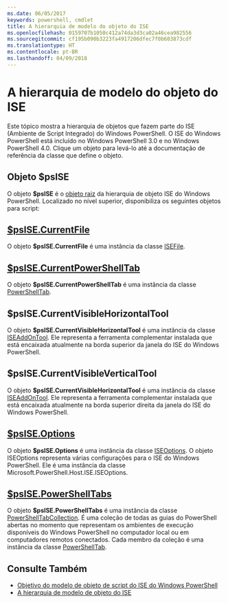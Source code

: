 ```yaml
---
ms.date: 06/05/2017
keywords: powershell, cmdlet
title: A hierarquia de modelo do objeto do ISE
ms.openlocfilehash: 0159707b1050c412a74da3d3ca02a46cea982556
ms.sourcegitcommit: cf195b090b3223fa4917206dfec7f0b603873cdf
ms.translationtype: HT
ms.contentlocale: pt-BR
ms.lasthandoff: 04/09/2018
---
```

# <a name="the-ise-object-model-hierarchy"></a>A hierarquia de modelo do objeto do ISE

Este tópico mostra a hierarquia de objetos que fazem parte do ISE (Ambiente de Script Integrado) do Windows PowerShell.
O ISE do Windows PowerShell está incluído no Windows PowerShell 3.0 e no Windows PowerShell 4.0.
Clique um objeto para levá-lo até a documentação de referência da classe que define o objeto.

## <a name="psise-object"></a>Objeto $psISE

O objeto **$psISE** é o [objeto raiz](The-ObjectModelRoot-Object.md) da hierarquia de objeto ISE do Windows PowerShell.
Localizado no nível superior, disponibiliza os seguintes objetos para script:

## <a name="psisecurrentfilethe-isefile-objectmd"></a>[$psISE.CurrentFile](The-ISEFile-Object.md)

O objeto **$psISE.CurrentFile** é uma instância da classe [ISEFile](The-ISEFile-Object.md).

## <a name="psisecurrentpowershelltabthe-powershelltab-objectmd"></a>[$psISE.CurrentPowerShellTab](The-PowerShellTab-Object.md)

O objeto **$psISE.CurrentPowerShellTab** é uma instância da classe [PowerShellTab](The-PowerShellTab-Object.md).

## <a name="psisecurrentvisiblehorizontaltool"></a>$psISE.CurrentVisibleHorizontalTool

O objeto **$psISE.CurrentVisibleHorizontalTool** é uma instância da classe [ISEAddOnTool](The-ISEAddOnTool-Object.md).
Ele representa a ferramenta complementar instalada que está encaixada atualmente na borda superior da janela do ISE do Windows PowerShell.

## <a name="psisecurrentvisibleverticaltool"></a>$psISE.CurrentVisibleVerticalTool

O objeto **$psISE.CurrentVisibleHorizontalTool** é uma instância da classe [ISEAddOnTool](The-ISEAddOnTool-Object.md).
Ele representa a ferramenta complementar instalada que está encaixada atualmente na borda superior direita da janela do ISE do Windows PowerShell.

## <a name="psiseoptionsthe-iseoptions-objectmd"></a>[$psISE.Options](The-ISEOptions-Object.md)

O objeto **$psISE.Options** é uma instância da classe [ISEOptions](The-ISEOptions-Object.md).
O objeto ISEOptions representa várias configurações para o ISE do Windows PowerShell.
Ele é uma instância da classe Microsoft.PowerShell.Host.ISE.ISEOptions.

## <a name="psisepowershelltabsthe-powershelltabcollection-objectmd"></a>[$psISE.PowerShellTabs](The-PowerShellTabCollection-Object.md)

O objeto **$psISE.PowerShellTabs** é uma instância da classe [PowerShellTabCollection](The-PowerShellTabCollection-Object.md).
É uma coleção de todas as guias do PowerShell abertas no momento que representam os ambientes de execução disponíveis do Windows PowerShell no computador local ou em computadores remotos conectados.
Cada membro da coleção é uma instância da classe [PowerShellTab](The-PowerShellTab-Object.md).

## <a name="see-also"></a>Consulte Também

- [Objetivo do modelo de objeto de script do ISE do Windows PowerShell](Purpose-of-the-Windows-PowerShell-ISE-Scripting-Object-Model.md)
- [A hierarquia de modelo de objeto do ISE](The-ISE-Object-Model-Hierarchy.md)